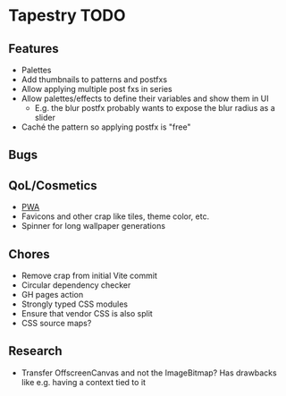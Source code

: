 # Tapestry TODO

## Features

- Palettes
- Add thumbnails to patterns and postfxs
- Allow applying multiple post fxs in series
- Allow palettes/effects to define their variables and show them in UI
  - E.g. the blur postfx probably wants to expose the blur radius as a slider
- Caché the pattern so applying postfx is "free"

## Bugs

## QoL/Cosmetics

- [PWA](https://vite-pwa-org.netlify.app/)
- Favicons and other crap like tiles, theme color, etc.
- Spinner for long wallpaper generations

## Chores

- Remove crap from initial Vite commit
- Circular dependency checker
- GH pages action
- Strongly typed CSS modules
- Ensure that vendor CSS is also split
- CSS source maps?

## Research

- Transfer OffscreenCanvas and not the ImageBitmap? Has drawbacks like e.g. having a context tied to it
